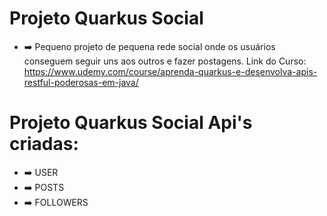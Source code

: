 # Projeto Quarkus Social
 - ➡️ Pequeno projeto de pequena rede social onde os usuários conseguem seguir uns aos outros e fazer postagens. Link do Curso: 
https://www.udemy.com/course/aprenda-quarkus-e-desenvolva-apis-restful-poderosas-em-java/

# Projeto Quarkus Social Api's criadas:
 - ➡️ USER
 - ➡️ POSTS
 - ➡️ FOLLOWERS
 

